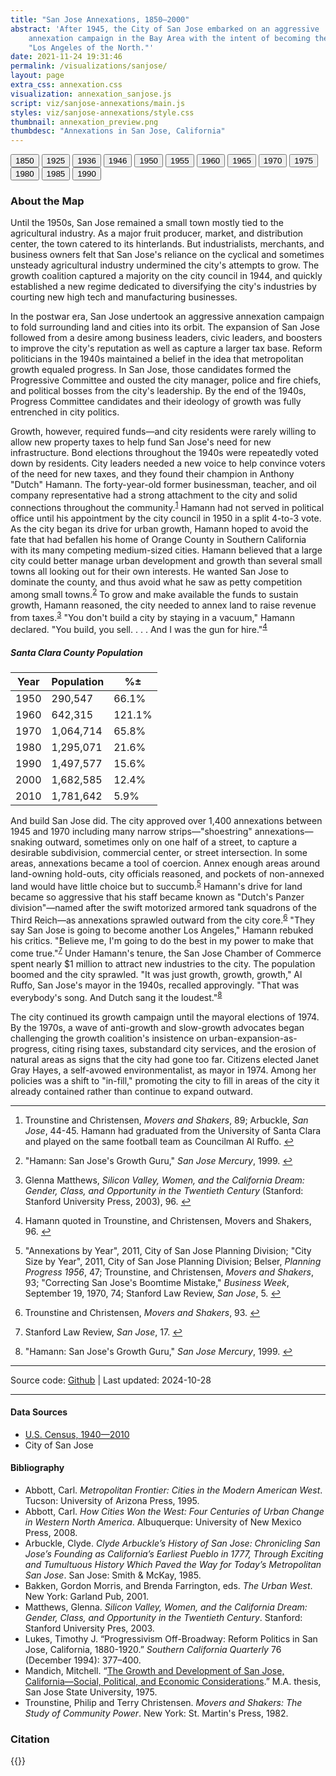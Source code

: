 ```yaml
---
title: "San Jose Annexations, 1850—2000"
abstract: 'After 1945, the City of San Jose embarked on an aggressive
    annexation campaign in the Bay Area with the intent of becoming the
    "Los Angeles of the North."'
date: 2021-11-24 19:31:46
permalink: /visualizations/sanjose/
layout: page
extra_css: annexation.css
visualization: annexation_sanjose.js
script: viz/sanjose-annexations/main.js
styles: viz/sanjose-annexations/style.css
thumbnail: annexation_preview.png
thumbdesc: "Annexations in San Jose, California"
---
```


<link rel="stylesheet" href="https://unpkg.com/leaflet@1.9.4/dist/leaflet.css" integrity="sha256-p4NxAoJBhIIN+hmNHrzRCf9tD/miZyoHS5obTRR9BMY=" crossorigin="" />
<script src="https://unpkg.com/leaflet@1.9.4/dist/leaflet.js" integrity="sha256-20nQCchB9co0qIjJZRGuk2/Z9VM+kNiyxNV1lvTlZBo=" crossorigin=""></script>

<div id="map"></div>


<div id="content" class="container mx-auto px-4 sm:px-6 md:px-10 lg:px-24 pt-10">

<div id="year-buttons" class="flex flex-wrap justify-center space-x-2 pt-5">
<button 
    class="bg-blue-500 hover:bg-blue-700 text-white font-bold text-sm py-2 px-4 rounded"
        data-year="1850">
        1850
    </button>
    <button 
        class="bg-green-500 hover:bg-green-700 text-white font-bold py-2 px-4 rounded text-sm"
        data-year="1925">
        1925
    </button>
    <button 
        class="bg-green-500 hover:bg-green-700 text-white font-bold py-2 px-4 rounded text-sm"
        data-year="1936">
        1936
    </button>
    <button 
    class="bg-green-500 hover:bg-green-700 text-white font-bold py-2 px-4 rounded text-sm"
    data-year="1946">
    1946
    </button>
    <button 
    class="bg-green-500 hover:bg-green-700 text-white font-bold py-2 px-4 rounded text-sm"
    data-year="1950">
    1950
    </button>
    <button 
    class="bg-green-500 hover:bg-green-700 text-white font-bold text-sm py-2 px-4 rounded"
    data-year="1955">
    1955
    </button>
    <button 
    class="bg-green-500 hover:bg-green-700 text-white font-bold text-sm py-2 px-4 rounded"
    data-year="1960">
    1960
    </button>
    <button 
    class="bg-green-500 hover:bg-green-700 text-white font-bold text-sm py-2 px-4 rounded"
    data-year="1965">
    1965
    </button>
    <button 
    class="bg-green-500 hover:bg-green-700 text-white font-bold text-sm py-2 px-4 rounded"
    data-year="1970">
    1970
    </button>
    <button 
    class="bg-green-500 hover:bg-green-700 text-white font-bold text-sm py-2 px-4 rounded"
    data-year="1975">
    1975
    </button>
    <button 
    class="bg-green-500 hover:bg-green-700 text-white font-bold text-sm py-2 px-4 rounded"
    data-year="1980">
    1980
    </button>
    <button 
    class="bg-green-500 hover:bg-green-700 text-white font-bold text-sm py-2 px-4 rounded"
    data-year="1985">
    1985
    </button>
    <button 
    class="bg-green-500 hover:bg-green-700 text-white font-bold text-sm py-2 px-4 rounded"
    data-year="1990">
    1990
    </button>
</div>

### About the Map

<p>Until the 1950s, San Jose remained a small town mostly tied to the agricultural industry. As a major fruit producer, market, and distribution center, the town catered to its hinterlands. But industrialists, merchants, and business owners felt that San Jose's reliance on the cyclical and sometimes unsteady agricultural industry undermined the city's attempts to grow. The growth coalition captured a majority on the city council in 1944, and quickly established a new regime dedicated to diversifying the city's industries by courting new high tech and manufacturing businesses.</p>

<p>In the postwar era, San Jose undertook an aggressive annexation campaign
to fold surrounding land and cities into its orbit.
The expansion of San Jose followed from a desire among business leaders, civic leaders, and boosters to improve the city's reputation as well as capture a larger tax base. Reform politicians in the 1940s maintained a belief in the idea that metropolitan growth equaled progress. In San Jose, those candidates formed the Progressive Committee and ousted the city manager, police and fire chiefs, and political bosses from the city's leadership. By the end of the 1940s, Progress Committee candidates and their ideology of growth was fully entrenched in city politics.
</p>

<p>
Growth, however, required funds&#8212;and city residents were rarely willing to allow new property taxes to help fund San Jose's need for new infrastructure. Bond elections throughout the 1940s were repeatedly voted down by residents. City leaders needed a new voice to help convince voters of the need for new taxes, and they found their champion in Anthony "Dutch" Hamann. The forty-year-old former businessman, teacher, and oil company representative had a strong attachment to the city and solid connections throughout the community.<sup id="fnref:1"><a href="#fn:1" class="footnote" rel="footnote">1</a></sup> Hamann had not served in political office until his appointment by the city council in 1950 in a split 4-to-3 vote. As the city began its drive for urban growth, Hamann hoped to avoid the fate that had befallen his home of Orange County in Southern California with its many competing medium-sized cities. Hamann believed that a large city could better manage urban development and growth than several small towns all looking out for their own interests. He wanted San Jose to dominate the county, and thus avoid what he saw as petty competition among small towns.<sup id="fnref:2"><a href="#fn:2" class="footnote" rel="footnote">2</a></sup> To grow and make available the funds to sustain growth, Hamann reasoned, the city needed to annex land to raise revenue from taxes.<sup id="fnref:3"><a href="#fn:3" class="footnote" rel="footnote">3</a></sup> "You don't build a city by staying in a vacuum," Hamann declared. "You build, you sell. . . . And I was the gun for hire."<sup id="fnref:4"><a href="#fn:4" class="footnote" rel="footnote">4</a></sup>
</p>

<h5 class="text-center text-base font-semibold mb-4">Santa Clara County Population</h5>

<div class="flex justify-center text-base">
    <table class="table-auto border-collapse border border-gray-300">
        <thead>
            <tr class="bg-gray-200">
                <th class="px-4 py-2 border border-gray-300 text-center">Year</th>
                <th class="px-4 py-2 border border-gray-300 text-center">Population</th>
                <th class="px-4 py-2 border border-gray-300 text-center">%±</th>
            </tr>
        </thead>
        <tbody>
            <tr class="row-1950">
                <td class="border px-4 py-2 text-center">1950</td>
                <td class="border px-4 py-2 text-center">290,547</td>
                <td class="border px-4 py-2 text-center">66.1%</td>
            </tr>
            <tr class="row-1960">
                <td class="border px-4 py-2 text-center">1960</td>
                <td class="border px-4 py-2 text-center">642,315</td>
                <td class="border px-4 py-2 text-center">121.1%</td>
            </tr>
            <tr class="row-1970">
                <td class="border px-4 py-2 text-center">1970</td>
                <td class="border px-4 py-2 text-center">1,064,714</td>
                <td class="border px-4 py-2 text-center">65.8%</td>
            </tr>
            <tr class="row-1980">
                <td class="border px-4 py-2 text-center">1980</td>
                <td class="border px-4 py-2 text-center">1,295,071</td>
                <td class="border px-4 py-2 text-center">21.6%</td>
            </tr>
            <tr class="row-1990">
                <td class="border px-4 py-2 text-center">1990</td>
                <td class="border px-4 py-2 text-center">1,497,577</td>
                <td class="border px-4 py-2 text-center">15.6%</td>
            </tr>
            <tr class="row-2000">
                <td class="border px-4 py-2 text-center">2000</td>
                <td class="border px-4 py-2 text-center">1,682,585</td>
                <td class="border px-4 py-2 text-center">12.4%</td>
            </tr>
            <tr class="row-2010">
                <td class="border px-4 py-2 text-center">2010</td>
                <td class="border px-4 py-2 text-center">1,781,642</td>
                <td class="border px-4 py-2 text-center">5.9%</td>
            </tr>
        </tbody>
    </table>
</div>

<p>
And build San Jose did. The city approved over 1,400 annexations between 1945 and 1970 including many narrow strips&#8212;"shoestring" annexations&#8212;snaking outward, sometimes only on one half of a street, to capture a desirable subdivision, commercial center, or street intersection. In some areas, annexations became a tool of coercion. Annex enough areas around land-owning hold-outs, city officials reasoned, and pockets of non-annexed land would have little choice but to succumb.<sup id="fnref:5"><a href="#fn:5" class="footnote" rel="footnote">5</a></sup> Hamann's drive for land became so aggressive that his staff became known as "Dutch's Panzer division"&#8212;named after the swift motorized armored tank squadrons of the Third Reich&#8212;as annexations sprawled outward from the city core.<sup id="fnref:6"><a href="#fn:6" class="footnote" rel="footnote">6</a></sup> "They say San Jose is going to become another Los Angeles," Hamann rebuked his critics. "Believe me, I'm going to do the best in my power to make that come true."<sup id="fnref:7"><a href="#fn:7" class="footnote" rel="footnote">7</a></sup> Under Hamann's tenure, the San Jose Chamber of Commerce spent nearly $1 million to attract new industries to the city. The population boomed and the city sprawled. "It was just growth, growth, growth," Al Ruffo, San Jose's mayor in the 1940s, recalled approvingly. "That was everybody's song. And Dutch sang it the loudest."<sup id="fnref:8"><a href="#fn:8" class="footnote" rel="footnote">8</a></sup>
</p>

<p>The city continued its growth campaign until the mayoral elections of 1974. By the 1970s, a wave of anti-growth and slow-growth advocates began challenging the growth coalition's insistence on urban-expansion-as-progress, citing rising taxes, substandard city services, and the erosion of natural areas as signs that the city had gone too far. Citizens elected Janet Gray Hayes, a self-avowed environmentalist, as mayor in 1974. Among her policies was a shift to "in-fill," promoting the city to fill in areas of the city it already contained rather than continue to expand outward.</p>

<hr/>

<div class="footnotes text-sm">
<ol>
<li id="fn:1">
<p>Trounstine and Christensen, <em>Movers and Shakers</em>, 89; Arbuckle, <em>San Jose</em>, 44-45. Hamann had graduated from the University of Santa Clara and played on the same football team as Councilman Al Ruffo. <a href="#fnref:1" class="reversefootnote">&#8617;</a></p>
</li>
<li id="fn:2">
<p>"Hamann: San Jose's Growth Guru," <em>San Jose Mercury</em>, 1999. <a href="#fnref:2" class="reversefootnote">&#8617;</a></p>
</li>
<li id="fn:3">
<p>Glenna Matthews, <em>Silicon Valley, Women, and the California Dream: Gender, Class, and Opportunity in the Twentieth Century</em> (Stanford: Stanford University Press, 2003), 96. <a href="#fnref:3" class="reversefootnote">&#8617;</a></p>
</li>
<li id="fn:4">
<p>Hamann quoted in Trounstine, and Christensen, Movers and Shakers, 96. <a href="#fnref:4" class="reversefootnote">&#8617;</a></p>
</li>
<li id="fn:5">
<p>"Annexations by Year", 2011, City of San Jose Planning Division; "City Size by Year", 2011, City of San Jose Planning Division; Belser, <em>Planning Progress 1956</em>, 47; Trounstine, and Christensen, <em>Movers and Shakers</em>, 93; "Correcting San Jose's Boomtime Mistake," <em>Business Week</em>, September 19, 1970, 74; Stanford Law Review, <em>San Jose</em>, 5. <a href="#fnref:5" class="reversefootnote">&#8617;</a></p>
</li>
<li id="fn:6">
<p>Trounstine and Christensen, <em>Movers and Shakers</em>, 93. <a href="#fnref:6" class="reversefootnote">&#8617;</a></p>
</li>
<li id="fn:7">
<p>Stanford Law Review, <em>San Jose</em>, 17. <a href="#fnref:7" class="reversefootnote">&#8617;</a></p>
</li>
<li id="fn:8">
<p>"Hamann: San Jose's Growth Guru," <em>San Jose Mercury</em>, 1999. <a href="#fnref:8" class="reversefootnote">&#8617;</a></p>
</li>
</ol>

<hr>

<div class="draft">
<p>Source code: <a 
href="https://github.com/hepplerj/machinesvalley/blob/gh-pages/assets/js/{{ page.visualization }}">Github</a> 
| Last updated: 2024-10-28</p>
</div>

<hr class="pb-4">

<h4 class="text-sm font-bold">Data Sources</h4>
<ul class="text-sm">
<li><a href="https://github.com/hepplerj/machinesvalley/blob/gh-pages/data/census-population/population_bay_area.csv">U.S. Census, 1940&#8212;2010</a></li>
<li>City of San Jose</li>
</ul>

<h4 class="text-sm font-bold">Bibliography</h4>
<ul class="text-sm">
<li>Abbott, Carl. <em>Metropolitan Frontier: Cities in the Modern American West</em>. Tucson: University of Arizona Press, 1995.</li>
<li>Abbott, Carl. <em>How Cities Won the West: Four Centuries of Urban Change in Western North America</em>. Albuquerque: University of New Mexico Press, 2008.</li>
<li>Arbuckle, Clyde. <em>Clyde Arbuckle’s History of San Jose: Chronicling San Jose’s Founding as California’s Earliest Pueblo in 1777, Through Exciting and Tumultuous History Which Paved the Way for Today’s Metropolitan San Jose</em>. San Jose: Smith & McKay, 1985.</li>
<li>Bakken, Gordon Morris, and Brenda Farrington, eds. <em>The Urban West</em>. New York: Garland Pub, 2001.</li>
<li>Matthews, Glenna. <em>Silicon Valley, Women, and the California Dream: Gender, Class, and Opportunity in the Twentieth Century</em>. Stanford: Stanford University Pres, 2003.</li>
<li>Lukes, Timothy J. “Progressivism Off-Broadway: Reform Politics in San Jose, California, 1880-1920.” <em>Southern California Quarterly</em> 76 (December 1994): 377–400.</li>
<li>Mandich, Mitchell. “<a href="http://discover.sjlibrary.org/iii/encore_sjsu/record/C__Rb1503985__SThe%20Growth%20and%20Development%20of%20San%20Jose__Orightresult__U__X6?lang=eng&suite=sjsu.">The Growth and Development of San Jose, California&#8212;Social, Political, and Economic Considerations</a>.” M.A. thesis, San Jose State University, 1975.</li>
<li>Trounstine, Philip and Terry Christensen. <em>Movers and Shakers: The Study of Community Power</em>. New York: St. Martin's Press, 1982.</li>
</ul>
</div>

### Citation

{{<citation>}}

</div>

<script defer>
document.addEventListener('DOMContentLoaded', () => {
  const buttonsContainer = document.getElementById('year-buttons');
  const buttons = buttonsContainer.querySelectorAll('button');

  // Set default active state for 1950
  const defaultButton = buttonsContainer.querySelector('button[data-year="1850"]');
  defaultButton.classList.remove('bg-green-500', 'hover:bg-green-700');
  defaultButton.classList.add('bg-blue-500', 'hover:bg-blue-700');

  buttons.forEach(button => {
    button.addEventListener('click', () => {
      // Remove active class from all buttons
      buttons.forEach(btn => {
        btn.classList.remove('bg-blue-500', 'hover:bg-blue-700');
        btn.classList.add('bg-green-500', 'hover:bg-green-700');
      });

      // Add active class to the clicked button
      button.classList.remove('bg-green-500', 'hover:bg-green-700');
      button.classList.add('bg-blue-500', 'hover:bg-blue-700');
    });
  });
});
</script>
